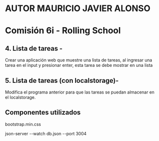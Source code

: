 # AUTOR MAURICIO JAVIER ALONSO

# Comisión 6i - Rolling School


## 4. Lista de tareas -
Crear una aplicación web que muestre una lista de tareas, al ingresar una tarea
en el input y presionar enter, esta tarea se debe mostrar en una lista 

## 5. Lista de tareas (con localstorage)-
Modifica el programa anterior para que las tareas se puedan almacenar en el
localstorage.

## Componentes utilizados

bootstrap.min.css

json-server --watch db.json --port 3004
